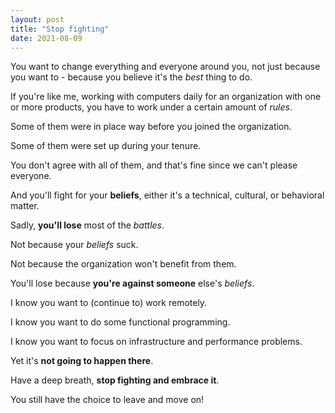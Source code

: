 ```yaml
---
layout: post
title: "Stop fighting"
date: 2021-08-09
---
```


You want to change everything and everyone around you, not just because you want to - because you believe it's the _best_ thing to do.

If you're like me, working with computers daily for an organization with one or more products, you have to work under a certain amount of _rules_.

Some of them were in place way before you joined the organization.

Some of them were set up during your tenure.

You don't agree with all of them, and that's fine since we can't please everyone.

And you'll fight for your **beliefs**, either it's a technical, cultural, or behavioral matter.

Sadly, **you'll lose** most of the _battles_.

Not because your _beliefs_ suck.

Not because the organization won't benefit from them.

You'll lose because **you're against someone** else's _beliefs_.

I know you want to (continue to) work remotely.

I know you want to do some functional programming.

I know you want to focus on infrastructure and performance problems.

Yet it's **not going to happen there**.

Have a deep breath, **stop fighting and embrace it**.

You still have the choice to leave and move on!
